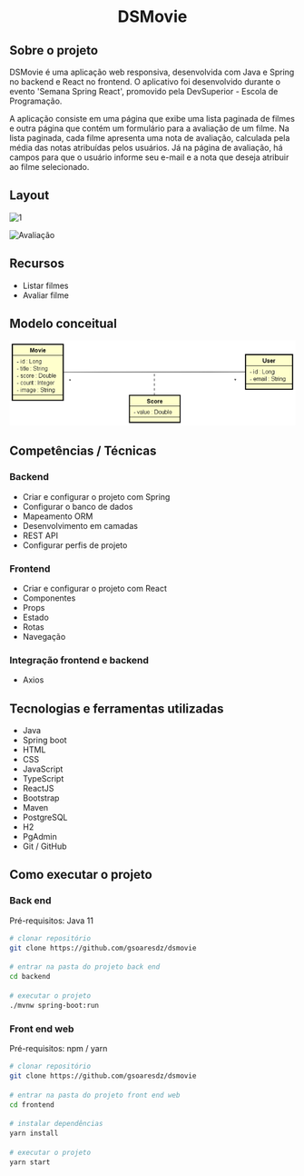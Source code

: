 <h1 align="center">DSMovie</h1>

## Sobre o projeto
DSMovie é uma aplicação web responsiva, desenvolvida com Java e Spring no backend e React no frontend. O aplicativo foi desenvolvido durante o evento 'Semana Spring React', promovido pela DevSuperior - Escola de Programação.

A aplicação consiste em uma página que exibe uma lista paginada de filmes e outra página que contém um formulário para a avaliação de um filme. Na lista paginada, cada filme apresenta uma nota de avaliação, calculada pela média das notas atribuídas pelos usuários. Já na página de avaliação, há campos para que o usuário informe seu e-mail e a nota que deseja atribuir ao filme selecionado.

## Layout
![1](https://github.com/gsoaresdz/dsmovie/assets/69989654/9bb33d3c-cb56-4b0d-a226-351ace8590ad)

![Avaliação](https://github.com/gsoaresdz/dsmovie/assets/69989654/49b1d818-604b-47f0-9761-d4653c4c129c)

## Recursos
- Listar filmes
- Avaliar filme

## Modelo conceitual
![Modelo Conceitual](https://github.com/dennisferreira1/assets/blob/main/dsmovie/img/modelo-conceitual.png)

## Competências / Técnicas

### Backend
- Criar e configurar o projeto com Spring
- Configurar o  banco de dados
- Mapeamento ORM
- Desenvolvimento em camadas
- REST API
- Configurar perfis de projeto
  
### Frontend
- Criar e configurar o projeto com React
- Componentes
- Props
- Estado
- Rotas
- Navegação
  
### Integração frontend e backend
- Axios

## Tecnologias e ferramentas utilizadas
- Java
- Spring boot
- HTML
- CSS
- JavaScript
- TypeScript
- ReactJS
- Bootstrap
- Maven
- PostgreSQL
- H2
- PgAdmin
- Git / GitHub

## Como executar o projeto

### Back end
Pré-requisitos: Java 11

```bash
# clonar repositório
git clone https://github.com/gsoaresdz/dsmovie

# entrar na pasta do projeto back end
cd backend

# executar o projeto
./mvnw spring-boot:run
```

### Front end web
Pré-requisitos: npm / yarn

```bash
# clonar repositório
git clone https://github.com/gsoaresdz/dsmovie

# entrar na pasta do projeto front end web
cd frontend

# instalar dependências
yarn install

# executar o projeto
yarn start
```
